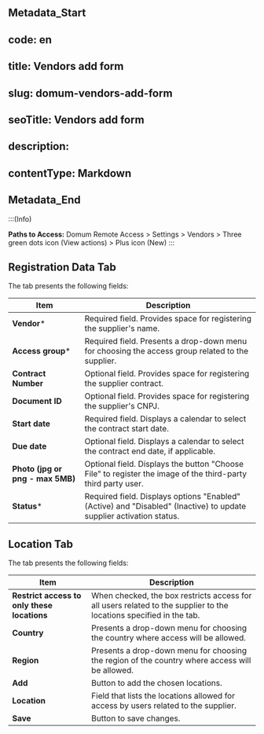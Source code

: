 ## Metadata_Start 
## code: en
## title: Vendors add form 
## slug: domum-vendors-add-form 
## seoTitle: Vendors add form 
## description:  
## contentType: Markdown 
## Metadata_End
:::(Info)

**Paths to Access:**
Domum Remote Access > Settings > Vendors > Three green dots icon (View actions) > Plus icon (New)
:::

## Registration Data Tab

The tab presents the following fields:

| Item          | Description                                                                                           |
| ------------- | ----------------------------------------------------------------------------------------------------- |
| **Vendor***        | Required field. Provides space for registering the supplier's name.                                   |
| **Access group*** | Required field. Presents a drop-down menu for choosing the access group related to the supplier.       |
| **Contract Number** | Optional field. Provides space for registering the supplier contract.                                  |
| **Document ID**  | Optional field. Provides space for registering the supplier's CNPJ.                                   |
| **Start date**    | Required field. Displays a calendar to select the contract start date.                                  |
| **Due date**      | Optional field. Displays a calendar to select the contract end date, if applicable.                    |
| **Photo (jpg or png - max 5MB)** | Optional field. Displays the button "Choose File" to register the image of the third-party third party user. |
| **Status***        | Required field. Displays options "Enabled" (Active) and "Disabled" (Inactive) to update supplier activation status. |

## Location Tab

The tab presents the following fields:

| Item                                     | Description                                                                                            |
| ---------------------------------------- | ------------------------------------------------------------------------------------------------------ |
| **Restrict access to only these locations** | When checked, the box restricts access for all users related to the supplier to the locations specified in the tab. |
| **Country**                                  | Presents a drop-down menu for choosing the country where access will be allowed.                       |
| **Region**                                   | Presents a drop-down menu for choosing the region of the country where access will be allowed.          |
| **Add**                                      | Button to add the chosen locations.                                                                    |
| **Location**                                | Field that lists the locations allowed for access by users related to the supplier.                    |
| **Save**                                      | Button to save changes.                                                                               |
